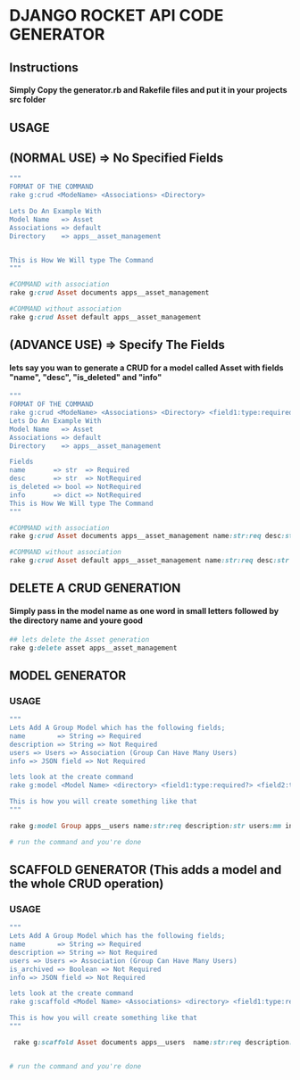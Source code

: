 # DJANGO ROCKET API CODE GENERATOR

## Instructions
#### Simply Copy the generator.rb and Rakefile files and put it in your projects src folder


## USAGE
## (NORMAL USE) => No Specified Fields
```ruby
"""
FORMAT OF THE COMMAND
rake g:crud <ModeName> <Associations> <Directory>

Lets Do An Example With
Model Name   => Asset
Associations => default
Directory    => apps__asset_management


This is How We Will type The Command
"""

#COMMAND with association
rake g:crud Asset documents apps__asset_management

#COMMAND without association
rake g:crud Asset default apps__asset_management
```

## (ADVANCE USE) => Specify The Fields
#### lets say you wan to generate a CRUD for a model called Asset with fields "name", "desc", "is_deleted" and "info"
```ruby
"""
FORMAT OF THE COMMAND
rake g:crud <ModeName> <Associations> <Directory> <field1:type:required?> <field2:type:required?>..........
Lets Do An Example With
Model Name   => Asset
Associations => default
Directory    => apps__asset_management

Fields
name       => str  => Required
desc       => str  => NotRequired
is_deleted => bool => NotRequired
info       => dict => NotRequired
This is How We Will type The Command
"""

#COMMAND with association
rake g:crud Asset documents apps__asset_management name:str:req desc:str is_deleted:bool info:dict

#COMMAND without association
rake g:crud Asset default apps__asset_management name:str:req desc:str is_deleted:bool info:dict
```


## DELETE A CRUD GENERATION
#### Simply pass in the model name as one word in small letters followed by the directory name and youre good

```ruby
## lets delete the Asset generation
rake g:delete asset apps__asset_management
```

## MODEL GENERATOR
### USAGE
```ruby
"""
Lets Add A Group Model which has the following fields;
name        => String => Required
description => String => Not Required
users => Users => Association (Group Can Have Many Users)
info => JSON field => Not Required

lets look at the create command
rake g:model <Model Name> <directory> <field1:type:required?> <field2:type:required?>.......

This is how you will create something like that
"""

rake g:model Group apps__users name:str:req description:str users:mm info:json

# run the command and you're done
```


## SCAFFOLD GENERATOR (This adds a model and the whole CRUD operation)
### USAGE 
```ruby
"""
Lets Add A Group Model which has the following fields;
name        => String => Required
description => String => Not Required
users => Users => Association (Group Can Have Many Users)
is_archived => Boolean => Not Required
info => JSON field => Not Required

lets look at the create command
rake g:scaffold <Model Name> <Associations> <directory> <field1:type:required?> <field2:type:required?>.......

This is how you will create something like that
"""

 rake g:scaffold Asset documents apps__users  name:str:req description:str documents:mm is_archived:bool info:json


# run the command and you're done
```
